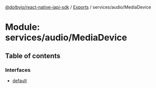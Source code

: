 [@dolbyio/react-native-iapi-sdk](../README.md) / [Exports](../modules.md) / services/audio/MediaDevice

# Module: services/audio/MediaDevice

## Table of contents

### Interfaces

- [default](../interfaces/services_audio_MediaDevice.default.md)
